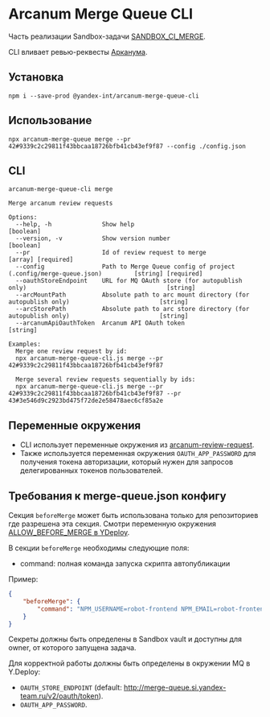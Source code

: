 # Arcanum Merge Queue CLI

Часть реализации Sandbox-задачи [SANDBOX_CI_MERGE].

CLI вливает ревью-реквесты [Арканума][Arcanum].

[Arcanum]: https://arcanum.yandex-team.ru/
[SANDBOX_CI_MERGE]: https://a.yandex-team.ru/arc_vcs/sandbox/projects/sandbox_ci/sandbox_ci_merge/__init__.py

## Установка

```console
npm i --save-prod @yandex-int/arcanum-merge-queue-cli
```

## Использование

```console
npx arcanum-merge-queue merge --pr 42#9339c2c29811f43bbcaa18726bfb41cb43ef9f87 --config ./config.json
```

## CLI

```
arcanum-merge-queue-cli merge

Merge arcanum review requests

Options:
  --help, -h              Show help                                                                          [boolean]
  --version, -v           Show version number                                                                [boolean]
  --pr                    Id of review request to merge                                             [array] [required]
  --config                Path to Merge Queue config of project (.config/merge-queue.json)         [string] [required]
  --oauthStoreEndpoint    URL for MQ OAuth store (for autopublish only)                                       [string]
  --arcMountPath          Absolute path to arc mount directory (for autopublish only)                         [string]
  --arcStorePath          Absolute path to arc store directory (for autopublish only)                         [string]
  --arcanumApiOauthToken  Arcanum API OAuth token                                                             [string]

Examples:
  Merge one review request by id:
  npx arcanum-merge-queue-cli.js merge --pr 42#9339c2c29811f43bbcaa18726bfb41cb43ef9f87

  Merge several review requests sequentially by ids:
  npx arcanum-merge-queue-cli.js merge --pr 42#9339c2c29811f43bbcaa18726bfb41cb43ef9f87 --pr 43#3e546d9c2923bd475f72de2e58478aec6cf85a2e
```

## Переменные окружения

* CLI использует переменные окружения из [arcanum-review-request][arcanum-review-request_docs-env].
* Также используется переменная окружения `OAUTH_APP_PASSWORD` для получения токена авторизации, который нужен для запросов делегированных токенов пользователей.

[arcanum-review-request_docs-env]: ../arcanum-review-request/README.md#Переменные-окружения

## Требования к merge-queue.json конфигу

Секция `beforeMerge` может быть использована только для репозиториев где разрешена эта секция. Смотри переменную окружения [ALLOW_BEFORE_MERGE в YDeploy](https://deploy.yandex-team.ru/stages/merge-queue/config/du-merge-queue/box-merge-queue/wl-merge-queue).

В секции `beforeMerge` необходимы следующие поля:
* command: полная команда запуска скрипта автопубликации

Пример:
```json
{
    "beforeMerge": {
        "command": "NPM_USERNAME=robot-frontend NPM_EMAIL=robot-frontend@yandex-team.ru DEBUG=* npx @yandex-int/frontend.ci.autopublish-cli release --refs-to-merge=\"$REFS_TO_MERGE\" --npm-registry-hostname 'npm.yandex-team.ru' --npm-username robot-frontend --npm-email robot-frontend@yandex-team.ru --npm-password=\"$ROBOT_FRONTEND_NPM_PASS\" --toolchain pnpm"
    }
}
```

Секреты должны быть определены в Sandbox vault и доступны для owner, от которого запущена задача.

Для корректной работы должны быть определены в окружении MQ в Y.Deploy:

  * `OAUTH_STORE_ENDPOINT` (default: http://merge-queue.si.yandex-team.ru/v2/oauth/token).
  * `OAUTH_APP_PASSWORD`.
